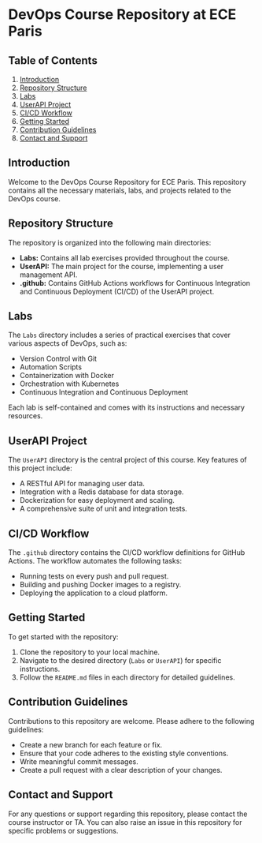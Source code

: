 # DevOps Course Repository at ECE Paris

## Table of Contents
1. [Introduction](#introduction)
2. [Repository Structure](#repository-structure)
3. [Labs](#labs)
4. [UserAPI Project](#userapi-project)
5. [CI/CD Workflow](#cicd-workflow)
6. [Getting Started](#getting-started)
7. [Contribution Guidelines](#contribution-guidelines)
8. [Contact and Support](#contact-and-support)

## Introduction
Welcome to the DevOps Course Repository for ECE Paris. This repository contains all the necessary materials, labs, and projects related to the DevOps course. 

## Repository Structure
The repository is organized into the following main directories:

- **Labs:** Contains all lab exercises provided throughout the course.
- **UserAPI:** The main project for the course, implementing a user management API.
- **.github:** Contains GitHub Actions workflows for Continuous Integration and Continuous Deployment (CI/CD) of the UserAPI project.

## Labs
The `Labs` directory includes a series of practical exercises that cover various aspects of DevOps, such as:

- Version Control with Git
- Automation Scripts
- Containerization with Docker
- Orchestration with Kubernetes
- Continuous Integration and Continuous Deployment

Each lab is self-contained and comes with its instructions and necessary resources.

## UserAPI Project
The `UserAPI` directory is the central project of this course. Key features of this project include:

- A RESTful API for managing user data.
- Integration with a Redis database for data storage.
- Dockerization for easy deployment and scaling.
- A comprehensive suite of unit and integration tests.

## CI/CD Workflow
The `.github` directory contains the CI/CD workflow definitions for GitHub Actions. The workflow automates the following tasks:

- Running tests on every push and pull request.
- Building and pushing Docker images to a registry.
- Deploying the application to a cloud platform.

## Getting Started
To get started with the repository:

1. Clone the repository to your local machine.
2. Navigate to the desired directory (`Labs` or `UserAPI`) for specific instructions.
3. Follow the `README.md` files in each directory for detailed guidelines.

## Contribution Guidelines
Contributions to this repository are welcome. Please adhere to the following guidelines:

- Create a new branch for each feature or fix.
- Ensure that your code adheres to the existing style conventions.
- Write meaningful commit messages.
- Create a pull request with a clear description of your changes.

## Contact and Support
For any questions or support regarding this repository, please contact the course instructor or TA. You can also raise an issue in this repository for specific problems or suggestions.

